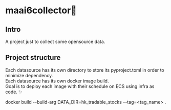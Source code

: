 # **maai6collector**:iphone:

## Intro<br>
A project just to collect some opensource data.

## Project structure<br>
Each datasource has its own directory to store its pyproject.toml in order to minimize dependency. <br>
Each datasource has its own docker image build.<br>
Goal is to deploy each image with their schedule on ECS using infra as code. :sparkles:

docker build --build-arg DATA_DIR=hk_tradable_stocks --tag=<tag_name> .
